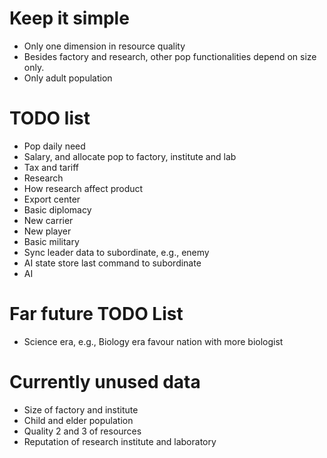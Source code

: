 # Keep it simple
* Only one dimension in resource quality
* Besides factory and research, other pop functionalities depend on size only.
* Only adult population

# TODO list
* Pop daily need
* Salary, and allocate pop to factory, institute and lab
* Tax and tariff
* Research
* How research affect product
* Export center
* Basic diplomacy
* New carrier
* New player
* Basic military
* Sync leader data to subordinate, e.g., enemy
* AI state store last command to subordinate
* AI

# Far future TODO List
* Science era, e.g., Biology era favour nation with more biologist

# Currently unused data
* Size of factory and institute
* Child and elder population
* Quality 2 and 3 of resources
* Reputation of research institute and laboratory